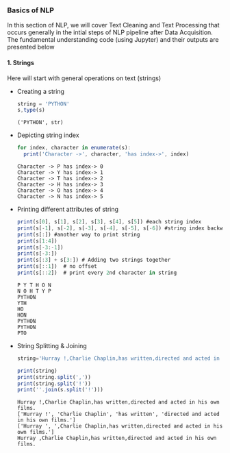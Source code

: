 ### Basics of NLP

In this section of NLP, we will cover Text Cleaning and Text Processing that occurs generally in the intial steps of NLP pipeline after Data Acquisition. The fundamental understanding code (using Jupyter) and their outputs are presented below

#### 1. Strings
Here will start with general operations on text (strings)
  * Creating a string
    ```javascript
    string = 'PYTHON'
    s,type(s)
    ```
    ```
    ('PYTHON', str)
    ```
  * Depicting string index
    ```javascript
    for index, character in enumerate(s):
      print('Character ->', character, 'has index->', index)
    ```
    ```
    Character -> P has index-> 0
    Character -> Y has index-> 1
    Character -> T has index-> 2
    Character -> H has index-> 3
    Character -> O has index-> 4
    Character -> N has index-> 5
    ```
  * Printing different attributes of string
    ```javascript
    print(s[0], s[1], s[2], s[3], s[4], s[5]) #each string index
    print(s[-1], s[-2], s[-3], s[-4], s[-5], s[-6]) #string index backward
    print(s[:]) #another way to print string
    print(s[1:4])
    print(s[-3:-1])
    print(s[-3:])
    print(s[:3] + s[3:]) # Adding two strings together
    print(s[::1])  # no offset
    print(s[::2])  # print every 2nd character in string
    ```
    ```
    P Y T H O N
    N O H T Y P
    PYTHON
    YTH
    HO
    HON
    PYTHON
    PYTHON
    PTO
    ```
    
  * String Splitting & Joining
    ```javascript
    string='Hurray !,Charlie Chaplin,has written,directed and acted in his own films.'

    print(string)
    print(string.split(','))
    print(string.split('!'))
    print(''.join(s.split('!')))
    ```
    ```
    Hurray !,Charlie Chaplin,has written,directed and acted in his own films.
    ['Hurray !', 'Charlie Chaplin', 'has written', 'directed and acted in his own films.']
    ['Hurray ', ',Charlie Chaplin,has written,directed and acted in his own films.']
    Hurray ,Charlie Chaplin,has written,directed and acted in his own films.
    ```
